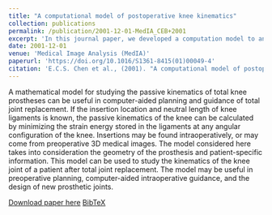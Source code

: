 ```yaml
---
title: "A computational model of postoperative knee kinematics"
collection: publications
permalink: /publication/2001-12-01-MedIA_CEB+2001
excerpt: 'In this journal paper, we developed a computation model to analyze the forward-kinematics of the knee joint after total knee arthroplasty.'
date: 2001-12-01
venue: 'Medical Image Analysis (MedIA)'
paperurl: 'https://doi.org/10.1016/S1361-8415(01)00049-4'
citation: 'E.C.S. Chen et al., (2001). "A computational model of postoperative knee kinematics"; <i>Medical Image Analysis</i>. 5(4). pp. 317--330.'
---
```


A mathematical model for studying the passive kinematics of total knee prostheses can be useful in computer-aided planning and guidance of total joint replacement. If the insertion location and neutral length of knee ligaments is known, the passive kinematics of the knee can be calculated by minimizing the strain energy stored in the ligaments at any angular configuration of the knee. Insertions may be found intraoperatively, or may come from preoperative 3D medical images. The model considered here takes into consideration the geometry of the prosthesis and patient-specific information. This model can be used to study the kinematics of the knee joint of a patient after total joint replacement. The model may be useful in preoperative planning, computer-aided intraoperative guidance, and the design of new prosthetic joints.

[Download paper here](https://doi.org/10.1016/S1361-8415(01)00049-4) [BibTeX](./../files/bibtex/CEB+2001.bib)
